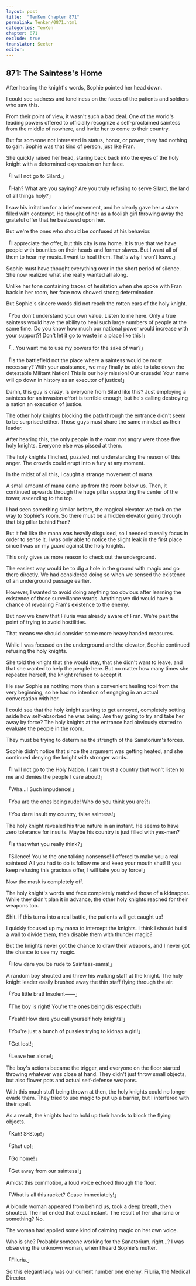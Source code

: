 ```yaml
---
layout: post
title:  "TenKen Chapter 871"
permalink: Tenken/0871.html
categories: TenKen
chapter: 871
exclude: true
translator: Seeker
editor: 
---
```

<h2>871: The Saintess's Home</h2>

After hearing the knight's words, Sophie pointed her head down.

I could see sadness and loneliness on the faces of the patients and soldiers who saw this.

From their point of view, it wasn't such a bad deal. One of the world's leading powers offered to officially recognize a self-proclaimed saintess from the middle of nowhere, and invite her to come to their country.

But for someone not interested in status, honor, or power, they had nothing to gain. Sophie was that kind of person, just like Fran.

She quickly raised her head, staring back back into the eyes of the holy knight with a determined expression on her face.

「I will not go to Silard.」

「Hah? What are you saying? Are you truly refusing to serve Silard, the land of all things holy?」

I saw his irritation for a brief movement, and he clearly gave her a stare filled with contempt. He thought of her as a foolish girl throwing away the grateful offer that he bestowed upon her.

But we're the ones who should be confused at his behavior.

「I appreciate the offer, but this city is my home. It is true that we have people with bounties on their heads and former slaves. But I want all of them to hear my music. I want to heal them. That's why I won't leave.」

Sophie must have thought everything over in the short period of silence. She now realized what she really wanted all along.

Unlike her tone containing traces of hesitation when she spoke with Fran back in her room, her face now showed strong determination.

But Sophie's sincere words did not reach the rotten ears of the holy knight.

「You don't understand your own value. Listen to me here. Only a true saintess would have the ability to heal such large numbers of people at the same time. Do you know how much our national power would increase with your support?! Don't let it go to waste in a place like this!」

「...You want me to use my powers for the sake of war?」

「Is the battlefield not the place where a saintess would be most necessary? With your assistance, we may finally be able to take down the detestable Militant Nation! This is our holy mission! Our crusade! Your name will go down in history as an executor of justice!」

Damn, this guy is crazy. Is everyone from Silard like this? Just employing a saintess for an invasion effort is terrible enough, but he's calling destroying a nation an execution of justice.

The other holy knights blocking the path through the entrance didn't seem to be surprised either. Those guys must share the same mindset as their leader.

After hearing this, the only people in the room not angry were those five holy knights. Everyone else was pissed at them.

The holy knights flinched, puzzled, not understanding the reason of this anger. The crowds could erupt into a fury at any moment.

In the midst of all this, I caught a strange movement of mana.

A small amount of mana came up from the room below us. Then, it continued upwards through the huge pillar supporting the center of the tower, ascending to the top.

I had seen something similar before, the magical elevator we took on the way to Sophie's room. So there must be a hidden elevator going through that big pillar behind Fran?

But it felt like the mana was heavily disguised, so I needed to really focus in order to sense it. I was only able to notice the slight leak in the first place since I was on my guard against the holy knights.

This only gives us more reason to check out the underground.

The easiest way would be to dig a hole in the ground with magic and go there directly. We had considered doing so when we sensed the existence of an underground passage earlier.

However, I wanted to avoid doing anything too obvious after learning the existence of those surveillance wards. Anything we did would have a chance of revealing Fran's existence to the enemy.

But now we knew that Filuria was already aware of Fran. We're past the point of trying to avoid hostilities.

That means we should consider some more heavy handed measures.

While I was focused on the underground and the elevator, Sophie continued refusing the holy knights.

She told the knight that she would stay, that she didn't want to leave, and that she wanted to help the people here. But no matter how many times she repeated herself, the knight refused to accept it.

He saw Sophie as nothing more than a convenient healing tool from the very beginning, so he had no intention of engaging in an actual conversation with her.

I could see that the holy knight starting to get annoyed, completely setting aside how self-absorbed he was being. Are they going to try and take her away by force? The holy knights at the entrance had obviously started to evaluate the people in the room.

They must be trying to determine the strength of the Sanatorium's forces.

Sophie didn't notice that since the argument was getting heated, and she continued denying the knight with stronger words.

「I will not go to the Holy Nation. I can't trust a country that won't listen to me and denies the people I care about!」

「Wha...! Such impudence!」

「You are the ones being rude! Who do you think you are?!」

「You dare insult my country, false saintess!」

The holy knight revealed his true nature in an instant. He seems to have zero tolerance for insults. Maybe his country is just filled with yes-men?

「Is that what you really think?」

「Silence! You're the one talking nonsense! I offered to make you a real saintess! All you had to do is follow me and keep your mouth shut! If you keep refusing this gracious offer, I will take you by force!」

Now the mask is completely off.

The holy knight's words and face completely matched those of a kidnapper. While they didn't plan it in advance, the other holy knights reached for their weapons too.

Shit. If this turns into a real battle, the patients will get caught up!

I quickly focused up my mana to intercept the knights. I think I should build a wall to divide them, then disable them with thunder magic?

But the knights never got the chance to draw their weapons, and I never got the chance to use my magic.

「How dare you be rude to Saintess-sama!」

A random boy shouted and threw his walking staff at the knight. The holy knight leader easily brushed away the thin staff flying through the air.

「You little brat! Insolent――」

「The boy is right! You're the ones being disrespectful!」

「Yeah! How dare you call yourself holy knights!」

「You're just a bunch of pussies trying to kidnap a girl!」

「Get lost!」

「Leave her alone!」

The boy's actions became the trigger, and everyone on the floor started throwing whatever was close at hand. They didn't just throw small objects, but also flower pots and actual self-defense weapons.

With this much stuff being thrown at then, the holy knights could no longer evade them. They tried to use magic to put up a barrier, but I interfered with their spell.

As a result, the knights had to hold up their hands to block the flying objects.

「Kuh! S-Stop!」

「Shut up!」

「Go home!」

「Get away from our saintess!」

Amidst this commotion, a loud voice echoed through the floor.

「What is all this racket? Cease immediately!」

A blonde woman appeared from behind us, took a deep breath, then shouted. The riot ended that exact instant. The result of her charisma or something? No.

The woman had applied some kind of calming magic on her own voice.

Who is she? Probably someone working for the Sanatorium, right...? I was observing the unknown woman, when I heard Sophie's mutter.

「Filuria.」

So this elegant lady was our current number one enemy. Filuria, the Medical Director.



